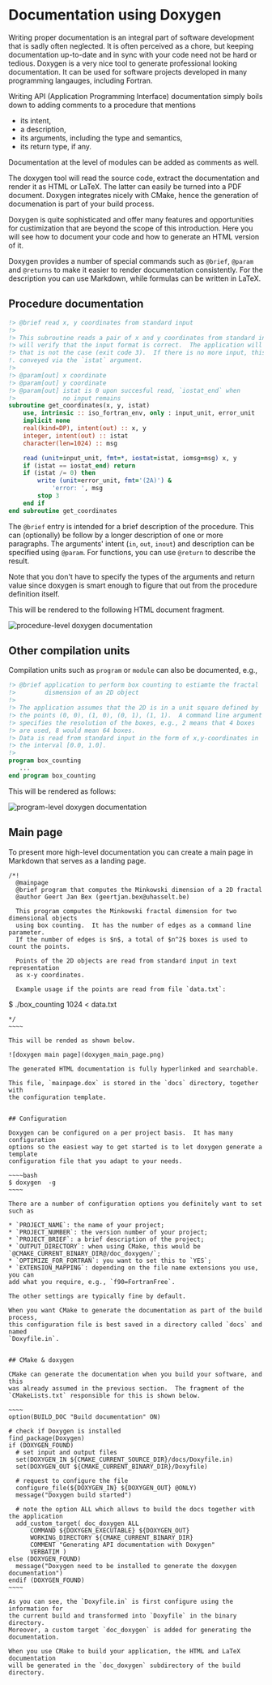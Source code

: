 # Documentation using Doxygen

Writing proper documentation is an integral part of software development that
is sadly often neglected.  It is often perceived as a chore, but keeping
documentation up-to-date and in sync with your code need not be hard or
tedious.  Doxygen is a very nice tool to generate professional looking
documentation.  It can be used for software projects developed in many
programming langauges, including Fortran.

Writing API (Application Programming Interface) documentation simply boils down
to adding comments to a procedure that mentions

* its intent,
* a description,
* its arguments, including the type and semantics,
* its return type, if any.

Documentation at the level of modules can be added as comments as well.

The doxygen tool will read the source code, extract the documentation and
render it as HTML or LaTeX.  The latter can easily be turned into a PDF
document.  Doxygen integrates nicely with CMake, hence the generation of
documenation is part of your build process.

Doxygen is quite sophisticated and offer many features and opportunities for
custimization that are beyond the scope of this introduction.  Here you will
see how to document your code and how to generate an HTML version of it.

Doxygen provides a number of special commands such as `@brief`, `@param` and
`@returns` to make it easier to render documentation consistently.  For the
description you can use Markdown, while formulas can be written in LaTeX.


## Procedure documentation

~~~~fortran
!> @brief read x, y coordinates from standard input
!>
!> This subroutine reads a pair of x and y coordinates from standard input. It
!> will verify that the input format is correct.  The application will stop if
!> that is not the case (exit code 3).  If there is no more input, this will be
!. conveyed via the `istat` argument.
!>
!> @param[out] x coordinate
!> @param[out] y coordinate
!> @param[out] istat is 0 upon succesful read, `iostat_end` when
!>             no input remains
subroutine get_coordinates(x, y, istat)
    use, intrinsic :: iso_fortran_env, only : input_unit, error_unit
    implicit none
    real(kind=DP), intent(out) :: x, y
    integer, intent(out) :: istat
    character(len=1024) :: msg

    read (unit=input_unit, fmt=*, iostat=istat, iomsg=msg) x, y
    if (istat == iostat_end) return
    if (istat /= 0) then
        write (unit=error_unit, fmt='(2A)') &
            'error: ', msg
        stop 3
    end if
end subroutine get_coordinates
~~~~

The `@brief` entry is intended for a brief description of the procedure.  This
can (optionally) be follow by a longer description of one or more paragraphs.
The arguments' intent (`in`, `out`, `inout`) and description can be specified
using `@param`.  For functions, you can use `@return` to describe the result.

Note that you don't have to specify the types of the arguments and return value
since doxygen is smart enough to figure that out from the procedure definition
itself.

This will be rendered to the following HTML document fragment.

![procedure-level doxygen documentation](doxygen_procedure.png)


## Other compilation units

Compilation units such as `program` or `module` can also be documented, e.g.,

~~~~fortran
!> @brief application to perform box counting to estiamte the fractal
!>        dismension of an 2D object
!>
!> The application assumes that the 2D is in a unit square defined by
!> the points (0, 0), (1, 0), (0, 1), (1, 1).  A command line argument
!> specifies the resolution of the boxes, e.g., 2 means that 4 boxes
!> are used, 8 would mean 64 boxes.
!> Data is read from standard input in the form of x,y-coordinates in
!> the interval [0.0, 1.0].
!>
program box_counting
   ...
end program box_counting
~~~~

This will be rendered as follows:

![program-level doxygen documentation](doxygen_program.png)


## Main page

To present more high-level documentation you can create a main page in Markdown
that serves as a landing page.  

~~~~
/*!
  @mainpage
  @brief program that computes the Minkowski dimension of a 2D fractal
  @author Geert Jan Bex (geertjan.bex@uhasselt.be)
  
  This program computes the Minkowski fractal dimension for two dimensional objects
  using box counting.  It has the number of edges as a command line parameter.
  If the number of edges is $n$, a total of $n^2$ boxes is used to count the points.

  Points of the 2D objects are read from standard input in text representation
  as x-y coordinates.

  Example usage if the points are read from file `data.txt`:
  ~~~~~~~~~~~~~
  $ ./box_counting 1024 < data.txt
  ~~~~~~~~~~~~~
*/
~~~~

This will be rended as shown below.

![doxygen main page](doxygen_main_page.png)

The generated HTML documentation is fully hyperlinked and searchable.

This file, `mainpage.dox` is stored in the `docs` directory, together with
the configuration template.


## Configuration

Doxygen can be configured on a per project basis.  It has many configuration
options so the easiest way to get started is to let doxygen generate a template
configuration file that you adapt to your needs.

~~~~bash
$ doxygen  -g
~~~~

There are a number of configuration options you definitely want to set such as

* `PROJECT_NAME`: the name of your project;
* `PROJECT_NUMBER`: the version number of your project;
* `PROJECT_BRIEF`: a brief description of the project;
* `OUTPUT_DIRECTORY`: when using CMake, this would be `@CMAKE_CURRENT_BINARY_DIR@/doc_doxygen/`;
* `OPTIMIZE_FOR_FORTRAN`: you want to set this to `YES`;
* `EXTENSION_MAPPING`: depending on the file name extensions you use, you can
  add what you require, e.g., `f90=FortranFree`.

The other settings are typically fine by default.

When you want CMake to generate the documentation as part of the build process,
this configuration file is best saved in a directory called `docs` and named
`Doxyfile.in`.


## CMake & doxygen

CMake can generate the documentation when you build your software, and this
was already assumed in the previous section.  The fragment of the
`CMakeLists.txt` responsible for this is shown below.

~~~~
option(BUILD_DOC "Build documentation" ON)

# check if Doxygen is installed
find_package(Doxygen)
if (DOXYGEN_FOUND)
    # set input and output files
    set(DOXYGEN_IN ${CMAKE_CURRENT_SOURCE_DIR}/docs/Doxyfile.in)
    set(DOXYGEN_OUT ${CMAKE_CURRENT_BINARY_DIR}/Doxyfile)

    # request to configure the file
    configure_file(${DOXYGEN_IN} ${DOXYGEN_OUT} @ONLY)
    message("Doxygen build started")

    # note the option ALL which allows to build the docs together with the application
    add_custom_target( doc_doxygen ALL
        COMMAND ${DOXYGEN_EXECUTABLE} ${DOXYGEN_OUT}
        WORKING_DIRECTORY ${CMAKE_CURRENT_BINARY_DIR}
        COMMENT "Generating API documentation with Doxygen"
        VERBATIM )
else (DOXYGEN_FOUND)
    message("Doxygen need to be installed to generate the doxygen documentation")
endif (DOXYGEN_FOUND)
~~~~

As you can see, the `Doxyfile.in` is first configure using the information for
the current build and transformed into `Doxyfile` in the binary directory.
Moreover, a custom target `doc_doxygen` is added for generating the
documentation.

When you use CMake to build your application, the HTML and LaTeX documentation
will be generated in the `doc_doxygen` subdirectory of the build directory.
